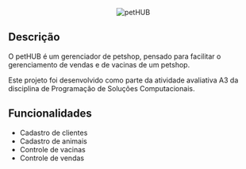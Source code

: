 <p align="center">
  <img src="https://i.imgur.com/drgnMEj.png" alt="petHUB">
</p>

## Descrição

O petHUB é um gerenciador de petshop, pensado para facilitar o gerenciamento de vendas e de vacinas de um petshop. 

Este projeto foi desenvolvido como parte da atividade avaliativa A3 da disciplina de Programação de Soluções Computacionais.

## Funcionalidades

- Cadastro de clientes
- Cadastro de animais
- Controle de vacinas
- Controle de vendas


